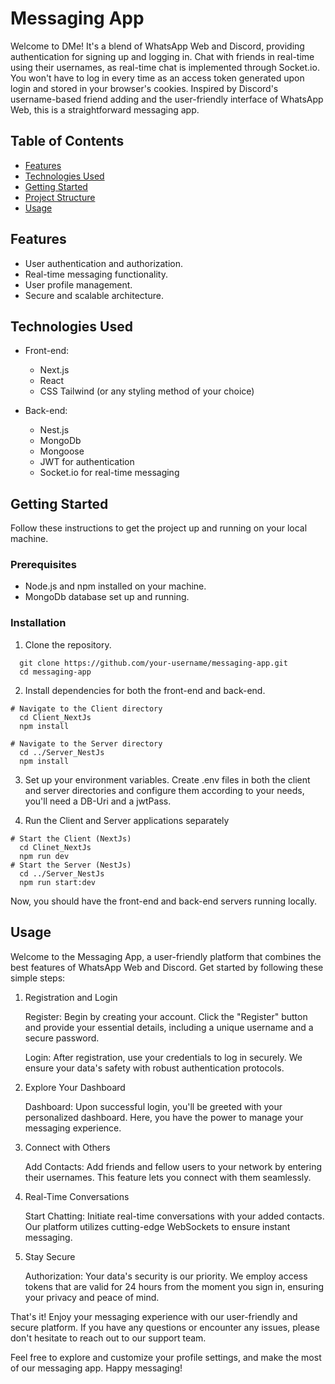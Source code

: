 # Messaging App
Welcome to DMe! It's a blend of WhatsApp Web and Discord, providing authentication for signing up and logging in. Chat with friends in real-time using their usernames, as real-time chat is implemented through Socket.io. You won't have to log in every time as an access token generated upon login and stored in your browser's cookies. Inspired by Discord's username-based friend adding and the user-friendly interface of WhatsApp Web, this is a straightforward messaging app.

## Table of Contents

- [Features](#features)
- [Technologies Used](#technologies-used)
- [Getting Started](#getting-started)
- [Project Structure](#project-structure)
- [Usage](#usage)

## Features

- User authentication and authorization.
- Real-time messaging functionality.
- User profile management.
- Secure and scalable architecture.

## Technologies Used

- Front-end:
  - Next.js
  - React
  - CSS Tailwind (or any styling method of your choice)

- Back-end:
  - Nest.js
  - MongoDb 
  - Mongoose
  - JWT for authentication
  - Socket.io for real-time messaging

## Getting Started

Follow these instructions to get the project up and running on your local machine.

### Prerequisites

- Node.js and npm installed on your machine.
- MongoDb database set up and running.

### Installation

1. Clone the repository.

```
  git clone https://github.com/your-username/messaging-app.git
  cd messaging-app
```
2. Install dependencies for both the front-end and back-end.

```
# Navigate to the Client directory
  cd Client_NextJs
  npm install
```

```
# Navigate to the Server directory
  cd ../Server_NestJs
  npm install
```
3. Set up your environment variables. Create .env files in both the client and server directories and configure them according to your needs,
 you'll need a DB-Uri and a jwtPass.

2. Run the Client and Server applications separately 

```
# Start the Client (NextJs)
  cd Clinet_NextJs
  npm run dev
# Start the Server (NestJs)
  cd ../Server_NestJs
  npm run start:dev
```
Now, you should have the front-end and back-end servers running locally.

## Usage

  Welcome to the Messaging App, a user-friendly platform that combines the best features of WhatsApp Web and Discord. Get started by following these simple steps:
1. Registration and Login

    Register: Begin by creating your account. Click the "Register" button and provide your essential details, including a unique username and a secure password.

    Login: After registration, use your credentials to log in securely. We ensure your data's safety with robust authentication protocols.

2. Explore Your Dashboard

    Dashboard: Upon successful login, you'll be greeted with your personalized dashboard. Here, you have the power to manage your messaging experience.

3. Connect with Others

    Add Contacts: Add friends and fellow users to your network by entering their usernames. This feature lets you connect with them seamlessly.

4. Real-Time Conversations

    Start Chatting: Initiate real-time conversations with your added contacts. Our platform utilizes cutting-edge WebSockets to ensure instant messaging.

5. Stay Secure

    Authorization: Your data's security is our priority. We employ access tokens that are valid for 24 hours from the moment you sign in, ensuring your privacy and peace of mind.

That's it! Enjoy your messaging experience with our user-friendly and secure platform. If you have any questions or encounter any issues, please don't hesitate to reach out to our support team.

Feel free to explore and customize your profile settings, and make the most of our messaging app. Happy messaging!

